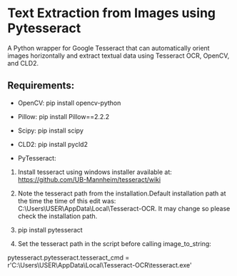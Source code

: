 # Text Extraction from Images using Pytesseract
 
A Python wrapper for Google Tesseract that can automatically orient images horizontally and extract textual data using Tesseract OCR, OpenCV, and CLD2.

## Requirements:

* OpenCV:
pip install opencv-python

* Pillow:
pip install Pillow==2.2.2

* Scipy:
pip install scipy

* CLD2:
pip install pycld2

* PyTesseract:

1. Install tesseract using windows installer available at: https://github.com/UB-Mannheim/tesseract/wiki

2. Note the tesseract path from the installation.Default installation path at the time the time of this edit was: C:\Users\USER\AppData\Local\Tesseract-OCR. It may change so please check the installation path.

3. pip install pytesseract

4. Set the tesseract path in the script before calling image_to_string:

pytesseract.pytesseract.tesseract_cmd = r'C:\Users\USER\AppData\Local\Tesseract-OCR\tesseract.exe'

